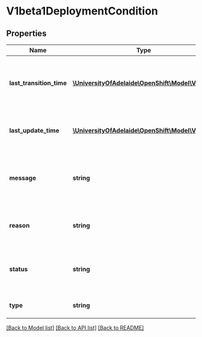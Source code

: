 # V1beta1DeploymentCondition

## Properties
Name | Type | Description | Notes
------------ | ------------- | ------------- | -------------
**last_transition_time** | [**\UniversityOfAdelaide\OpenShift\Model\V1Time**](V1Time.md) | Last time the condition transitioned from one status to another. | [optional] 
**last_update_time** | [**\UniversityOfAdelaide\OpenShift\Model\V1Time**](V1Time.md) | The last time this condition was updated. | [optional] 
**message** | **string** | A human readable message indicating details about the transition. | [optional] 
**reason** | **string** | The reason for the condition&#39;s last transition. | [optional] 
**status** | **string** | Status of the condition, one of True, False, Unknown. | 
**type** | **string** | Type of deployment condition. | 

[[Back to Model list]](../README.md#documentation-for-models) [[Back to API list]](../README.md#documentation-for-api-endpoints) [[Back to README]](../README.md)


